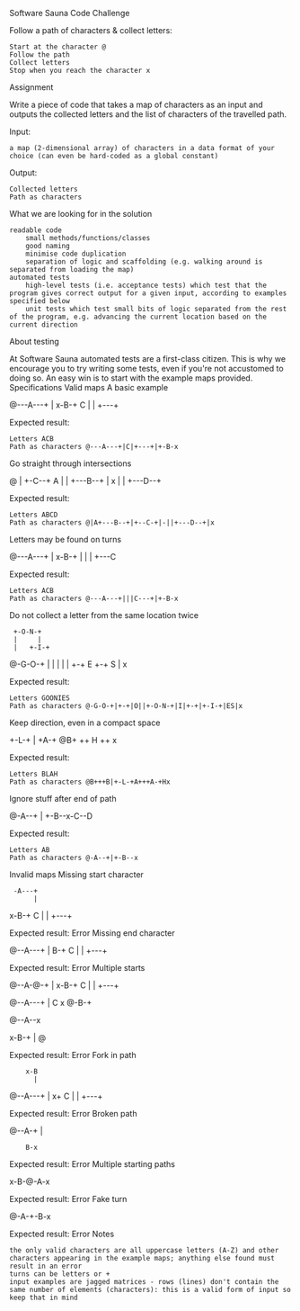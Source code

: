 Software Sauna Code Challenge

Follow a path of characters & collect letters:

    Start at the character @
    Follow the path
    Collect letters
    Stop when you reach the character x

Assignment

Write a piece of code that takes a map of characters as an input and outputs the collected letters and the list of characters of the travelled path.

Input:

    a map (2-dimensional array) of characters in a data format of your choice (can even be hard-coded as a global constant)

Output:

    Collected letters
    Path as characters

What we are looking for in the solution

    readable code
        small methods/functions/classes
        good naming
        minimise code duplication
        separation of logic and scaffolding (e.g. walking around is separated from loading the map)
    automated tests
        high-level tests (i.e. acceptance tests) which test that the program gives correct output for a given input, according to examples specified below
        unit tests which test small bits of logic separated from the rest of the program, e.g. advancing the current location based on the current direction

About testing

At Software Sauna automated tests are a first-class citizen. This is why we encourage you to try writing some tests, even if you're not accustomed to doing so. An easy win is to start with the example maps provided.
Specifications
Valid maps
A basic example

@---A---+
|
x-B-+   C
|   |
+---+

Expected result:

    Letters ACB
    Path as characters @---A---+|C|+---+|+-B-x

Go straight through intersections

@
| +-C--+
A |    |
+---B--+
|      x
|      |
+---D--+

Expected result:

    Letters ABCD
    Path as characters @|A+---B--+|+--C-+|-||+---D--+|x

Letters may be found on turns

@---A---+
|
x-B-+   |
|   |
+---C

Expected result:

    Letters ACB
    Path as characters @---A---+|||C---+|+-B-x

Do not collect a letter from the same location twice

     +-O-N-+
     |     |
     |   +-I-+
@-G-O-+ | | |
| | +-+ E
+-+     S
|
x

Expected result:

    Letters GOONIES
    Path as characters @-G-O-+|+-+|O||+-O-N-+|I|+-+|+-I-+|ES|x

Keep direction, even in a compact space

+-L-+
|  +A-+
@B+ ++ H
++    x

Expected result:

    Letters BLAH
    Path as characters @B+++B|+-L-+A+++A-+Hx

Ignore stuff after end of path

@-A--+
|
+-B--x-C--D

Expected result:

    Letters AB
    Path as characters @-A--+|+-B--x

Invalid maps
Missing start character

     -A---+
          |
x-B-+   C
|   |
+---+

Expected result: Error
Missing end character

@--A---+
|
B-+   C
|   |
+---+

Expected result: Error
Multiple starts

@--A-@-+
|
x-B-+   C
|   |
+---+

@--A---+
|
C
x
@-B-+

@--A--x

x-B-+
|
@

Expected result: Error
Fork in path

        x-B
          |
@--A---+
|
x+   C
|   |
+---+

Expected result: Error
Broken path

@--A-+
|

        B-x

Expected result: Error
Multiple starting paths

x-B-@-A-x

Expected result: Error
Fake turn

@-A-+-B-x

Expected result: Error
Notes

    the only valid characters are all uppercase letters (A-Z) and other characters appearing in the example maps; anything else found must result in an error
    turns can be letters or +
    input examples are jagged matrices - rows (lines) don't contain the same number of elements (characters): this is a valid form of input so keep that in mind

